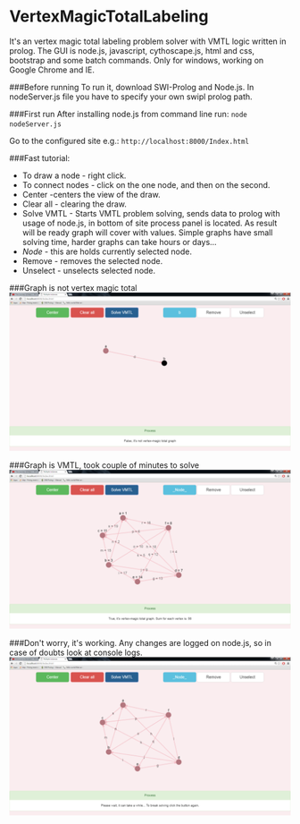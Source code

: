 # VertexMagicTotalLabeling

It's an vertex magic total labeling problem solver with VMTL logic written in prolog.
The GUI is node.js, javascript, cythoscape.js, html and css, bootstrap and some batch commands.
Only for windows, working on Google Chrome and IE.

###Before running
To run it, download SWI-Prolog and Node.js.
In nodeServer.js file you have to specify your own swipl prolog path. 

###First run
After installing node.js from command line run:
`node nodeServer.js`

Go to the configured site e.g.:
`http://localhost:8000/Index.html`

###Fast tutorial:
* To draw a node - right click.
* To connect nodes - click on the one node, and then on the second.
* Center -centers the view of the draw.
* Clear all - clearing the draw.
* Solve VMTL - Starts VMTL problem solving, sends data to prolog with usage of node.js, in bottom of site process panel is located.
As result will be ready graph will cover with values. Simple graphs have small solving time, harder graphs can take hours or days...
* _Node_ - this are holds currently selected node.
* Remove - removes the selected node.
* Unselect - unselects selected node.

###Graph is not vertex magic total
![alt tag](https://github.com/bojakowsky/VertexMagicTotalLabeling/blob/master/images/NotVMTL.png)

###Graph is VMTL, took couple of minutes to solve
![alt tag](https://github.com/bojakowsky/VertexMagicTotalLabeling/blob/master/images/Solved.png)

###Don't worry, it's working. Any changes are logged on node.js, so in case of doubts look at console logs.
![alt tag](https://github.com/bojakowsky/VertexMagicTotalLabeling/blob/master/images/Solving.png)
